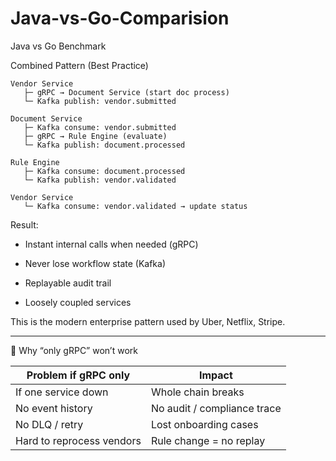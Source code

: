 # Java-vs-Go-Comparision
Java vs Go Benchmark

Combined Pattern (Best Practice)

```
Vendor Service
   ├─ gRPC → Document Service (start doc process)
   └─ Kafka publish: vendor.submitted

Document Service
   ├─ Kafka consume: vendor.submitted
   ├─ gRPC → Rule Engine (evaluate)
   └─ Kafka publish: document.processed

Rule Engine
   ├─ Kafka consume: document.processed
   └─ Kafka publish: vendor.validated

Vendor Service
   └─ Kafka consume: vendor.validated → update status

```
Result:

- Instant internal calls when needed (gRPC)

- Never lose workflow state (Kafka)

- Replayable audit trail

- Loosely coupled services

This is the modern enterprise pattern used by Uber, Netflix, Stripe.


---

🧠 Why “only gRPC” won’t work

| Problem if gRPC only      | Impact                      |
| ------------------------- | --------------------------- |
| If one service down       | Whole chain breaks          |
| No event history          | No audit / compliance trace |
| No DLQ / retry            | Lost onboarding cases       |
| Hard to reprocess vendors | Rule change = no replay     |
